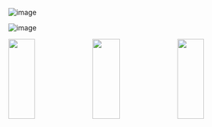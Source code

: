 ![image](https://user-images.githubusercontent.com/114375385/231469319-3b00ace2-049f-4589-973c-02c415a06e2f.png)

![image](https://user-images.githubusercontent.com/114375385/231470743-4855a780-5e33-474f-899f-1fa02f0bd63d.png)

<img src="https://i.ibb.co/SV5BPxR/gitproject3.png" width="32.5%" height="160px"></img> <img src="https://i.ibb.co/ZWHBDRb/gitproject1.jpg" width="33%" height="160px"></img> <img src="https://i.ibb.co/CK0gqXt/gitproject2.png" width="32.5%" height="160px"></img> 
